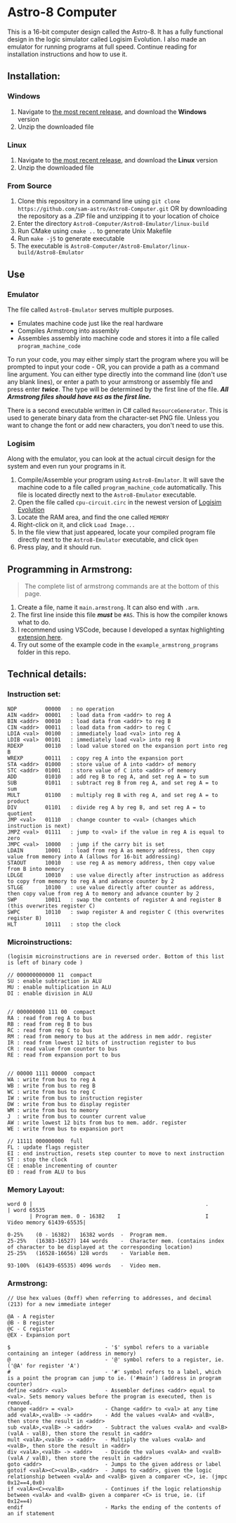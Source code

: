 # Astro-8 Computer

This is a 16-bit computer design called the Astro-8. It has a fully functional design in the logic simulator called Logisim Evolution. I also made an emulator for running programs at full speed. Continue reading for installation instructions and how to use it.

## Installation:
### Windows
1. Navigate to [the most recent release](https://github.com/sam-astro/Astro8-Computer/releases), and download the **Windows** version
2. Unzip the downloaded file
### Linux
1. Navigate to [the most recent release](https://github.com/sam-astro/Astro8-Computer/releases), and download the **Linux** version
2. Unzip the downloaded file
### From Source
1. Clone this repository in a command line using `git clone https://github.com/sam-astro/Astro8-Computer.git` OR by downloading the repository as a .ZIP file and unzipping it to your location of choice
2. Enter the directory `Astro8-Computer/Astro8-Emulator/linux-build`
3. Run CMake using `cmake ..` to generate Unix Makefile
4. Run `make -j5` to generate executable
5. The executable is `Astro8-Computer/Astro8-Emulator/linux-build/Astro8-Emulator`

## Use
### Emulator
The file called `Astro8-Emulator` serves multiple purposes.
* Emulates machine code just like the real hardware
* Compiles Armstrong into assembly
* Assembles assembly into machine code and stores it into a file called `program_machine_code`

To run your code, you may either simply start the program where you will be prompted to input your code - OR, you can provide a path as a command line argument. You can either type directly into the command line (don't use any blank lines), or enter a path to your armstrong or assembly file and press enter ***twice***. The type will be determined by the first line of the file. ***All Armstrong files should have `#AS` as the first line.***

There is a second executable written in C# called `ResourceGenerator`. This is used to generate binary data from the character-set PNG file. Unless you want to change the font or add new characters, you don't need to use this.

### Logisim
Along with the emulator, you can look at the actual circuit design for the system and even run your programs in it. 
1. Compile/Assemble your program using `Astro8-Emulator`. It will save the machine code to a file called `program_machine_code` automatically. This file is located directly next to the `Astro8-Emulator` executable.
2. Open the file called `cpu-circuit.circ` in the newest version of [Logisim Evolution](https://github.com/logisim-evolution/logisim-evolution/releases)
3. Locate the RAM area, and find the one called `MEMORY`
4. Right-click on it, and click `Load Image...`
5. In the file view that just appeared, locate your compiled program file directly next to the `Astro8-Emulator` executable, and click `Open`
6. Press play, and it should run.

## Programming in Armstrong:
> The complete list of armstrong commands are at the bottom of this page.
1. Create a file, name it `main.armstrong`. It can also end with `.arm`.
2. The first line inside this file ***must*** be `#AS`. This is how the compiler knows what to do.
3. I recommend using VSCode, because I developed a syntax highlighting [extension here](https://marketplace.visualstudio.com/items?itemName=sam-astro.armstrong).
4. Try out some of the example code in the `example_armstrong_programs` folder in this repo.

## Technical details:

### Instruction set:

```
NOP         00000   : no operation
AIN <addr>  00001   : load data from <addr> to reg A
BIN <addr>  00010   : load data from <addr> to reg B
CIN <addr>  00011   : load data from <addr> to reg C
LDIA <val>  00100   : immediately load <val> into reg A
LDIB <val>  00101   : immediately load <val> into reg B
RDEXP       00110   : load value stored on the expansion port into reg B
WREXP       00111   : copy reg A into the expansion port
STA <addr>  01000   : store value of A into <addr> of memory
STC <addr>  01001   : store value of C into <addr> of memory
ADD         01010   : add reg B to reg A, and set reg A = to sum
SUB         01011   : subtract reg B from reg A, and set reg A = to sum
MULT        01100   : multiply reg B with reg A, and set reg A = to product
DIV         01101   : divide reg A by reg B, and set reg A = to quotient
JMP <val>   01110   : change counter to <val> (changes which instruction is next)
JMPZ <val>  01111   : jump to <val> if the value in reg A is equal to zero
JMPC <val>  10000   : jump if the carry bit is set
LDAIN       10001   : load from reg A as memory address, then copy value from memory into A (allows for 16-bit addressing)
STAOUT      10010   : use reg A as memory address, then copy value from B into memory
LDLGE       10010   : use value directly after instruction as address to copy from memory to reg A and advance counter by 2
STLGE       10100   : use value directly after counter as address, then copy value from reg A to memory and advance counter by 2
SWP         10011   : swap the contents of register A and register B (this overwrites register C)
SWPC        10110   : swap register A and register C (this overwrites register B)
HLT         10111   : stop the clock
```

### Microinstructions:
```
(logisim microinstructions are in reversed order. Bottom of this list is left of binary code )

// 000000000000 11  compact
SU : enable subtraction in ALU
MU : enable multiplication in ALU
DI : enable division in ALU


// 000000000 111 00  compact
RA : read from reg A to bus
RB : read from reg B to bus
RC : read from reg C to bus
RM : read from memory to bus at the address in mem addr. register
IR : read from lowest 12 bits of instruction register to bus
CR : read value from counter to bus
RE : read from expansion port to bus


// 00000 1111 00000  compact
WA : write from bus to reg A
WB : write from bus to reg B
WC : write from bus to reg C
IW : write from bus to instruction register
DW : write from bus to display register
WM : write from bus to memory
J  : write from bus to counter current value
AW : write lowest 12 bits from bus to mem. addr. register
WE : write from bus to expansion port

// 11111 000000000  full
FL : update flags register
EI : end instruction, resets step counter to move to next instruction
ST : stop the clock
CE : enable incrementing of counter
EO : read from ALU to bus
```

### Memory Layout:
```
word 0 |                                                       .                                                  | word 65535
       | Program mem. 0 - 16382    I                           I                          Video memory 61439-65535|

0-25%    (0 - 16382)   16382 words  -  Program mem.
25-25%   (16383-16527) 144 words    -  Character mem. (contains index of character to be displayed at the corresponding location)
25-25%   (16528-16656) 128 words    -  Variable mem.

93-100%  (61439-65535) 4096 words   -  Video mem. 
```



### Armstrong:
```
// Use hex values (0xff) when referring to addresses, and decimal (213) for a new immediate integer

@A - A register
@B - B register
@C - C register
@EX - Expansion port

$                              - '$' symbol refers to a variable containing an integer (address in memory)
@                              - '@' symbol refers to a register, ie. ('@A' for register 'A')
#                              - '#' symbol refers to a label, which is a point the program can jump to ie. ('#main') (address in program counter)
define <addr> <val>            - Assembler defines <addr> equal to <val>. Sets memory values before the program is executed, then is removed.
change <addr> = <val>          - Change <addr> to <val> at any time
add <valA>,<valB> -> <addr>    - Add the values <valA> and <valB>, then store the result in <addr>
sub <valA>,<valB> -> <addr>    - Subtract the values <valA> and <valB> (valA - valB), then store the result in <addr>
mult <valA>,<valB> -> <addr>   - Multiply the values <valA> and <valB>, then store the result in <addr>
div <valA>,<valB> -> <addr>    - Divide the values <valA> and <valB> (valA / valB), then store the result in <addr>
goto <addr>                    - Jumps to the given address or label
gotoif <valA><C><valB>,<addr>  - Jumps to <addr>, given the logic relationship between <valA> and <valB> given a comparer <C>, ie. (jmpc 0x12==4,0x0)
if <valA><C><valB>             - Continues if the logic relationship between <valA> and <valB> given a comparer <C> is true, ie. (if 0x12==4)
endif                          - Marks the ending of the contents of an if statement
```

